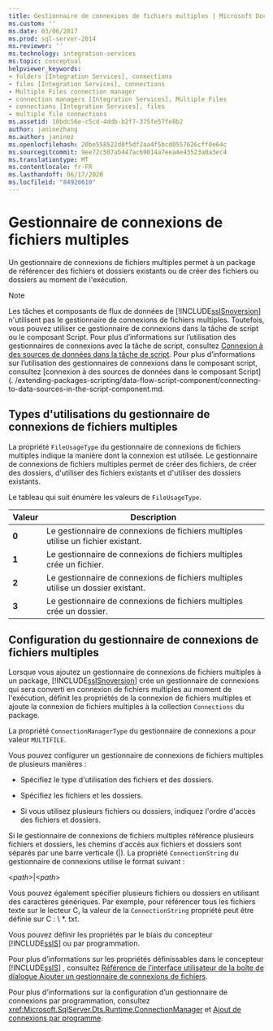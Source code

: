 ```yaml
---
title: Gestionnaire de connexions de fichiers multiples | Microsoft Docs
ms.custom: ''
ms.date: 03/06/2017
ms.prod: sql-server-2014
ms.reviewer: ''
ms.technology: integration-services
ms.topic: conceptual
helpviewer_keywords:
- folders [Integration Services], connections
- files [Integration Services], connections
- Multiple Files connection manager
- connection managers [Integration Services], Multiple Files
- connections [Integration Services], files
- multiple file connections
ms.assetid: 10bdc56e-c5cd-4ddb-b2f7-375fe57fe8b2
author: janinezhang
ms.author: janinez
ms.openlocfilehash: 20be558522d0f5df2aa4f5bcd0557626cff0e64c
ms.sourcegitcommit: 9ee72c507ab447ac69014a7eea4e43523a0a3ec4
ms.translationtype: MT
ms.contentlocale: fr-FR
ms.lasthandoff: 06/17/2020
ms.locfileid: "84920610"
---
```

# <a name="multiple-files-connection-manager"></a>Gestionnaire de connexions de fichiers multiples
  Un gestionnaire de connexions de fichiers multiples permet à un package de référencer des fichiers et dossiers existants ou de créer des fichiers ou dossiers au moment de l'exécution.  
  
> [!NOTE]  
>  Les tâches et composants de flux de données de [!INCLUDE[ssISnoversion](../../includes/ssisnoversion-md.md)] n'utilisent pas le gestionnaire de connexions de fichiers multiples. Toutefois, vous pouvez utiliser ce gestionnaire de connexions dans la tâche de script ou le composant Script. Pour plus d’informations sur l’utilisation des gestionnaires de connexions avec la tâche de script, consultez [Connexion à des sources de données dans la tâche de script](../extending-packages-scripting/task/connecting-to-data-sources-in-the-script-task.md). Pour plus d’informations sur l’utilisation des gestionnaires de connexions dans le composant script, consultez [connexion à des sources de données dans le composant Script] (. /extending-packages-scripting/data-flow-script-component/connecting-to-data-sources-in-the-script-component.md.  
  
## <a name="usage-types-of-the-multiple-files-connection-manager"></a>Types d'utilisations du gestionnaire de connexions de fichiers multiples  
 La propriété `FileUsageType` du gestionnaire de connexions de fichiers multiples indique la manière dont la connexion est utilisée. Le gestionnaire de connexions de fichiers multiples permet de créer des fichiers, de créer des dossiers, d'utiliser des fichiers existants et d'utiliser des dossiers existants.  
  
 Le tableau qui suit énumère les valeurs de `FileUsageType`.  
  
|Valeur|Description|  
|-----------|-----------------|  
|**0**|Le gestionnaire de connexions de fichiers multiples utilise un fichier existant.|  
|**1**|Le gestionnaire de connexions de fichiers multiples crée un fichier.|  
|**2**|Le gestionnaire de connexions de fichiers multiples utilise un dossier existant.|  
|**3**|Le gestionnaire de connexions de fichiers multiples crée un dossier.|  
  
## <a name="configuration-of-the-multiple-files-connection-manager"></a>Configuration du gestionnaire de connexions de fichiers multiples  
 Lorsque vous ajoutez un gestionnaire de connexions de fichiers multiples à un package, [!INCLUDE[ssISnoversion](../../includes/ssisnoversion-md.md)] crée un gestionnaire de connexions qui sera converti en connexion de fichiers multiples au moment de l'exécution, définit les propriétés de la connexion de fichiers multiples et ajoute la connexion de fichiers multiples à la collection `Connections` du package.  
  
 La propriété `ConnectionManagerType` du gestionnaire de connexions a pour valeur `MULTIFILE`.  
  
 Vous pouvez configurer un gestionnaire de connexions de fichiers multiples de plusieurs manières :  
  
-   Spécifiez le type d'utilisation des fichiers et des dossiers.  
  
-   Spécifiez les fichiers et les dossiers.  
  
-   Si vous utilisez plusieurs fichiers ou dossiers, indiquez l'ordre d'accès des fichiers et dossiers.  
  
 Si le gestionnaire de connexions de fichiers multiples référence plusieurs fichiers et dossiers, les chemins d'accès aux fichiers et dossiers sont séparés par une barre verticale (|). La propriété `ConnectionString` du gestionnaire de connexions utilise le format suivant :  
  
 \<*path*>|\<*path*>  
  
 Vous pouvez également spécifier plusieurs fichiers ou dossiers en utilisant des caractères génériques. Par exemple, pour référencer tous les fichiers texte sur le lecteur C, la valeur de la `ConnectionString` propriété peut être définie sur C : \\ *. txt.  
  
 Vous pouvez définir les propriétés par le biais du concepteur [!INCLUDE[ssIS](../../includes/ssis-md.md)] ou par programmation.  
  
 Pour plus d’informations sur les propriétés définissables dans le concepteur [!INCLUDE[ssIS](../../includes/ssis-md.md)] , consultez [Référence de l’interface utilisateur de la boîte de dialogue Ajouter un gestionnaire de connexions de fichiers](add-file-connection-manager-dialog-box-ui-reference.md).  
  
 Pour plus d’informations sur la configuration d’un gestionnaire de connexions par programmation, consultez <xref:Microsoft.SqlServer.Dts.Runtime.ConnectionManager> et [Ajout de connexions par programme](../building-packages-programmatically/adding-connections-programmatically.md).  
  
  
